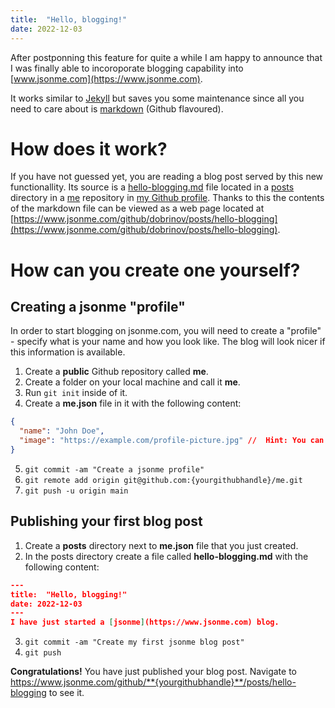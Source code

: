 ```yaml
---
title:  "Hello, blogging!"
date: 2022-12-03
---
```


After postponning this feature for quite a while I am happy to announce that I was finally able to incoroporate blogging capability into [www.jsonme.com](https://www.jsonme.com).

It works similar to [Jekyll](https://www.jekyllrb.com) but saves you some maintenance since all you need to care about is [markdown](https://en.wikipedia.org/wiki/Markdown) (Github flavoured).

# How does it work?
If you have not guessed yet, you are reading a blog post served by this new functionallity. Its source is a [hello-blogging.md](https://github.com/dobrinov/me/blob/main/posts/hello-blogging.md) file located in a [posts](https://github.com/dobrinov/me/tree/main/posts) directory in a [me](https://www.github.com/dobrinov/me) repository in [my Github profile](https://www.github.com/dobrinov/me). Thanks to this the contents of the markdown file can be viewed as a web page located at [https://www.jsonme.com/github/dobrinov/posts/hello-blogging](https://www.jsonme.com/github/dobrinov/posts/hello-blogging).

# How can you create one yourself?

## Creating a jsonme "profile"
In order to start blogging on jsonme.com, you will need to create a "profile" - specify what is your name and how you look like. The blog will look nicer if this information is available.

1. Create a **public** Github repository called **me**.
2. Create a folder on your local machine and call it **me**.
3. Run `git init` inside of it.
4. Create a **me.json** file in it with the following content:
```json
{
  "name": "John Doe",
  "image": "https://example.com/profile-picture.jpg" //  Hint: You can use the URL of your Github avatar for profile picture.
}
```

5. `git commit -am "Create a jsonme profile"`
6. `git remote add origin git@github.com:{yourgithubhandle}/me.git`
7. `git push -u origin main`

## Publishing your first blog post
1. Create a **posts** directory next to **me.json** file that you just created.
2. In the posts directory create a file called **hello-blogging.md** with the following content:
```json
---
title:  "Hello, blogging!"
date: 2022-12-03
---
I have just started a [jsonme](https://www.jsonme.com) blog.
```

3. `git commit -am "Create my first jsonme blog post"`
4. `git push`

 **Congratulations!**
 You have just published your blog post. Navigate to https://www.jsonme.com/github/**{yourgithubhandle}**/posts/hello-blogging to see it.
